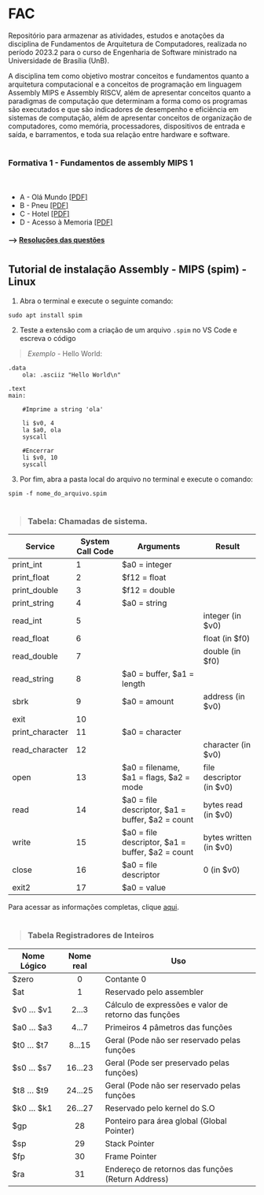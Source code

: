 # FAC 

Repositório para armazenar as atividades, estudos e anotações da disciplina de Fundamentos de Arquitetura de Computadores, realizada no período 2023.2 para o curso de Engenharia de Software ministrado na Universidade de Brasília (UnB).

A disciplina tem como objetivo mostrar conceitos e fundamentos quanto a arquitetura computacional e a conceitos de programação em linguagem Assembly MIPS e Assembly RISCV, além de apresentar conceitos quanto a paradigmas de computação que determinam a forma como os programas são executados e que são indicadores de desempenho e eficiência em sistemas de computação, além de apresentar conceitos de organização de computadores, como memória, processadores, dispositivos de entrada e saída, e barramentos, e toda sua relação entre hardware e software.

#

### Formativa 1 - Fundamentos de assembly MIPS 1
ㅤ
* A - Olá Mundo [[PDF]](questoes/olamundo.pdf)
* B - Pneu [[PDF]](questoes/pneu.pdf)
* C - Hotel [[PDF]](questoes/hotel-simplificado.pdf)
* D - Acesso à Memoria [[PDF]](questoes/memoria.pdf)

#### --> [Resoluções das questões](Formativa_01/)

#

## Tutorial de instalação Assembly - MIPS (spim) - **Linux**
1. Abra o terminal e execute o seguinte comando:
~~~
sudo apt install spim 
~~~
2. Teste a extensão com a criação de um arquivo `.spim` no VS Code e escreva o código

> *Exemplo* - Hello World:
~~~assembly
.data
    ola: .asciiz "Hello World\n"

.text
main:

    #Imprime a string 'ola'
    
    li $v0, 4
    la $a0, ola
    syscall

    #Encerrar
    li $v0, 10
    syscall
~~~
3. Por fim, abra a pasta local do arquivo no terminal e execute o comando:
~~~
spim -f nome_do_arquivo.spim
~~~
#
>### Tabela: Chamadas de sistema. 

| Service         | System Call Code | Arguments                                        | Result                   |
|-----------------|------------------|--------------------------------------------------|--------------------------|
| print_int       | 1                | $a0 = integer                                    |                          |
| print_float     | 2                | $f12 = float                                     |                          |
| print_double    | 3                | $f12 = double                                    |                          |
| print_string    | 4                | $a0 = string                                     |                          |
| read_int        | 5                |                                                  | integer (in $v0)         |
| read_float      | 6                |                                                  | float (in $f0)           |
| read_double     | 7                |                                                  | double (in $f0)          |
| read_string     | 8                | $a0 = buffer, $a1 = length                       |                          |
| sbrk            | 9                | $a0 = amount                                     | address (in $v0)         |
| exit            | 10               |                                                  |                          |
| print_character | 11               | $a0 = character                                  |                          |
| read_character  | 12               |                                                  | character (in $v0)       |
| open            | 13               | $a0 = filename, $a1 = flags, $a2 = mode          | file descriptor (in $v0) |
| read            | 14               | $a0 = file descriptor, $a1 = buffer, $a2 = count | bytes read (in $v0)      |
| write           | 15               | $a0 = file descriptor, $a1 = buffer, $a2 = count | bytes written (in $v0)   |
| close           | 16               | $a0 = file descriptor                            | 0 (in $v0)               |
| exit2           | 17               | $a0 = value                                      |                          |

Para acessar as informações completas, clique [aqui](https://www.doc.ic.ac.uk/lab/secondyear/spim/node8.html).
#
>### Tabela Registradores de Inteiros
| Nome Lógico | Nome real | Uso                                                  |
|-------------|:---------:|------------------------------------------------------|
| $zero       |     0     | Contante 0                                           |
| $at         |     1     | Reservado pelo assembler                             |
| $v0 … $v1   |   2...3   | Cálculo de expressões e valor de retorno das funções |
| $a0 … $a3   |   4...7   | Primeiros 4 pâmetros das funções                     |
| $t0 … $t7   |   8...15  | Geral (Pode não ser reservado pelas funções          |
| $s0 … $s7   |  16...23  | Geral (Pode ser preservado pelas funções)            |
| $t8 … $t9   |  24...25  | Geral (Pode não ser reservado pelas funções          |
| $k0 … $k1   |  26...27  | Reservado pelo kernel do S.O                         |
| $gp         |     28    | Ponteiro para área global (Global Pointer)           |
| $sp         |     29    | Stack Pointer                                        |
| $fp         |     30    | Frame Pointer                                        |
| $ra         |     31    | Endereço de retornos das funções (Return Address)    |
